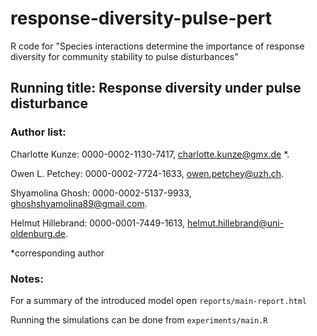 # response-diversity-pulse-pert
R code for "Species interactions determine the importance of response diversity for community stability to pulse disturbances"
  
## Running title: Response diversity under pulse disturbance 

### Author list:
Charlotte Kunze: 0000-0002-1130-7417, charlotte.kunze@gmx.de *. 

Owen L. Petchey: 0000-0002-7724-1633, owen.petchey@uzh.ch. 

Shyamolina Ghosh: 0000-0002-5137-9933, ghoshshyamolina89@gmail.com. 

Helmut Hillebrand: 0000-0001-7449-1613, helmut.hillebrand@uni-oldenburg.de. 

*corresponding author

### Notes:
For a summary of the introduced model open `reports/main-report.html`

Running the simulations can be done from `experiments/main.R`
